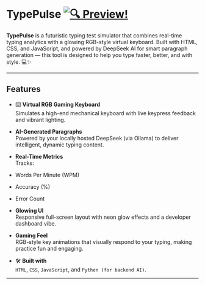 # TypePulse            [![🔍 Preview!](https://img.shields.io/badge/🔍-Preview!-0a84ff?style=for-the-badge&logo=eye&logoColor=white)](https://nikashlamsal.github.io/Type-Master/)

**TypePulse** is a futuristic typing test simulator that combines real-time typing analytics with a glowing RGB-style virtual keyboard. Built with HTML, CSS, and JavaScript, and powered by DeepSeek AI for smart paragraph generation — this tool is designed to help you type faster, better, and with style. 💻✨

---

## Features

- ⌨️ **Virtual RGB Gaming Keyboard**  
  Simulates a high-end mechanical keyboard with live keypress feedback and vibrant lighting.

-  **AI-Generated Paragraphs**  
  Powered by your locally hosted DeepSeek (via Ollama) to deliver intelligent, dynamic typing content.

-  **Real-Time Metrics**  
  Tracks:
  - Words Per Minute (WPM)
  - Accuracy (%)
  - Error Count

  - **Glowing UI**  
  Responsive full-screen layout with neon glow effects and a developer dashboard vibe.

-  **Gaming Feel**  
  RGB-style key animations that visually respond to your typing, making practice fun and engaging.

- 🛠️ **Built with**  
  `HTML`, `CSS`, `JavaScript`, and `Python (for backend AI)`.

---
